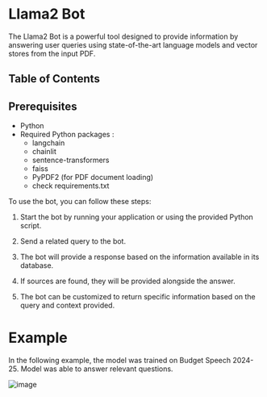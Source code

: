 

# Llama2 Bot

The Llama2 Bot is a powerful tool designed to provide information by answering user queries using state-of-the-art language models and vector stores from the input PDF.
## Table of Contents

## Prerequisites

- Python
- Required Python packages :
    - langchain
    - chainlit
    - sentence-transformers
    - faiss
    - PyPDF2 (for PDF document loading)
    - check requirements.txt

To use the bot, you can follow these steps:

1. Start the bot by running your application or using the provided Python script.

2. Send a related query to the bot.

3. The bot will provide a response based on the information available in its database.

4. If sources are found, they will be provided alongside the answer.

5. The bot can be customized to return specific information based on the query and context provided.


# Example

In the following example, the model was trained on Budget Speech 2024-25. Model was able to answer relevant questions.

![image](https://github.com/user-attachments/assets/68e22fab-593f-4156-8306-f81a91bf17be)

